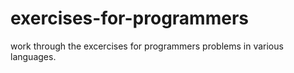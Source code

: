 # exercises-for-programmers

work through the excercises for programmers problems in various languages.
